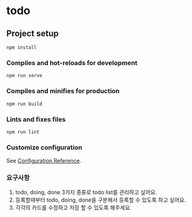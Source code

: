# todo

## Project setup
```
npm install
```

### Compiles and hot-reloads for development
```
npm run serve
```

### Compiles and minifies for production
```
npm run build
```

### Lints and fixes files
```
npm run lint
```

### Customize configuration
See [Configuration Reference](https://cli.vuejs.org/config/).

### 요구사항

1. todo, doing, done 3가지 종류로 todo list를 관리하고 싶어요.
2. 등록할때부터 todo, doing, done을 구분해서 등록할 수 있도록 하고 싶어요.
3. 각각의 카드를 수정하고 저장 할 수 있도록 해주세요.